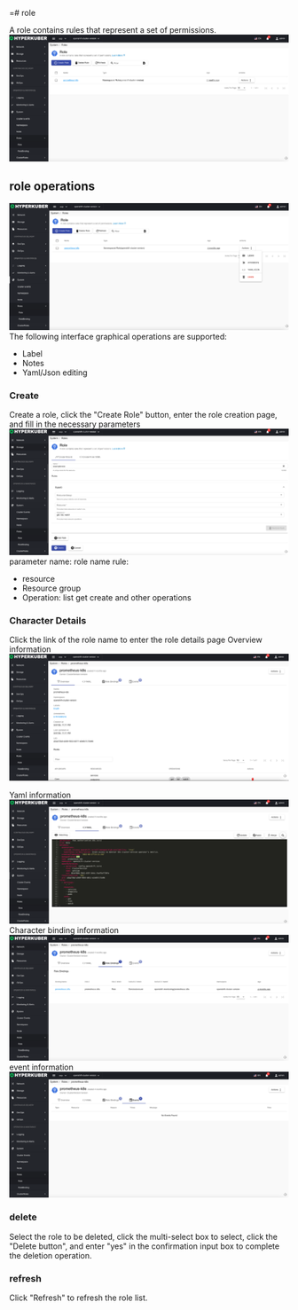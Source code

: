 =# role

A role contains rules that represent a set of permissions.
![Minion](../../../assets/images/system/role-list-en.jpg)
## role operations

![Minion](../../../assets/images/system/role-operation-en.jpg)
The following interface graphical operations are supported:

* Label
* Notes
* Yaml/Json editing

### Create
Create a role, click the "Create Role" button, enter the role creation page, and fill in the necessary parameters
![Minion](../../../assets/images/system/role-create1-en.jpg)
parameter
name: role name
rule:
* resource
* Resource group
* Operation: list get create and other operations
### Character Details
Click the link of the role name to enter the role details page
Overview information
![Minion](../../../assets/images/system/role-info1-en.jpg)

Yaml information
![Minion](../../../assets/images/system/role-info2-en.jpg)
Character binding information
![Minion](../../../assets/images/system/role-info3-en.jpg)
event information
![Minion](../../../assets/images/system/role-info4-en.jpg)


### delete
Select the role to be deleted, click the multi-select box to select, click the "Delete button", and enter "yes" in the confirmation input box to complete the deletion operation.
### refresh
Click "Refresh" to refresh the role list.